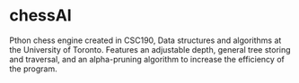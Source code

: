 # chessAI
Pthon chess engine created in CSC190, Data structures and algorithms at the University of Toronto. Features an adjustable depth, general tree storing and traversal, and an alpha-pruning algorithm to increase the efficiency of the program.
